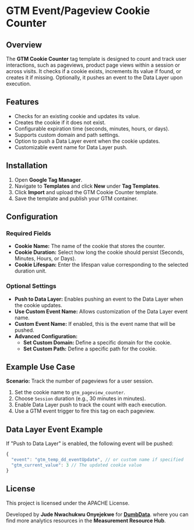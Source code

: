 # GTM Event/Pageview Cookie Counter

## Overview
The **GTM Cookie Counter** tag template is designed to count and track user interactions, such as pageviews, product page views within a session or across visits. It checks if a cookie exists, increments its value if found, or creates it if missing. Optionally, it pushes an event to the Data Layer upon execution.

## Features
- Checks for an existing cookie and updates its value.
- Creates the cookie if it does not exist.
- Configurable expiration time (seconds, minutes, hours, or days).
- Supports custom domain and path settings.
- Option to push a Data Layer event when the cookie updates.
- Customizable event name for Data Layer push.

## Installation

1. Open **Google Tag Manager**.
2. Navigate to **Templates** and click **New** under **Tag Templates**.
3. Click **Import** and upload the GTM Cookie Counter template.
4. Save the template and publish your GTM container.

## Configuration

### Required Fields
- **Cookie Name:** The name of the cookie that stores the counter.
- **Cookie Duration:** Select how long the cookie should persist (Seconds, Minutes, Hours, or Days).
- **Cookie Lifespan:** Enter the lifespan value corresponding to the selected duration unit.

### Optional Settings
- **Push to Data Layer:** Enables pushing an event to the Data Layer when the cookie updates.
- **Use Custom Event Name:** Allows customization of the Data Layer event name.
- **Custom Event Name:** If enabled, this is the event name that will be pushed.
- **Advanced Configuration:**
  - **Set Custom Domain:** Define a specific domain for the cookie.
  - **Set Custom Path:** Define a specific path for the cookie.

## Example Use Case
**Scenario:** Track the number of pageviews for a user session.

1. Set the cookie name to `gtm_pageview_counter`.
2. Choose `Session` duration (e.g., 30 minutes in minutes).
3. Enable Data Layer push to track the count with each execution.
4. Use a GTM event trigger to fire this tag on each pageview.

## Data Layer Event Example
If "Push to Data Layer" is enabled, the following event will be pushed:

```javascript
{
  "event": "gtm_temp_dd_eventUpdate", // or custom name if specified
  "gtm_current_value": 3 // The updated cookie value
}
```

## License
This project is licensed under the APACHE License.

Developed by **Jude Nwachukwu Onyejekwe** for [**DumbData**](https://dumbdata.co/). where you can find more analytics resources in the **Measurement Resource Hub**.

